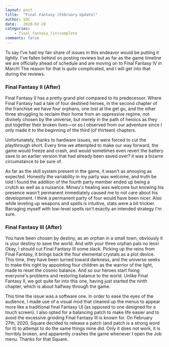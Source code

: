 ```yaml
---
layout: post
title:  "Final Fantasy (February Update)"
author: SDC
date:   2020-02-28
categories: 
    - final_fantasy_(in)complete
comments: false
---
```


To say I've had my fair share of issues in this endeavor would be putting it *lightly*. I've fallen behind on posting reviews but as far as the game timeline we are officially ahead of schedule and are moving on to Final Fantasy IV in March! The reason for that is *quite* complicated, and I will get into that during the reviews.

<!--more-->

### Final Fantasy II (After)

Final Fantasy II has a pretty grand plot compared to its predecessor. Where Final Fantasy had a tale of four destined heroes, in the second chapter of the franchise we have four orphans, one lost at the get go, and the other three struggling to reclaim their home from an oppressive regime, not divinely chosen by the universe, but merely in the path of heroics as they put together their broken lives—or so I observed from our adventure since I only made it to the beginning of the third (of thirteen) chapters.

Unfortunately, thanks to hardware issues, we were forced to cut the playthrough short. Every time we attempted to make our way forward, the game would freeze and crash, and would sometimes even revert the battery save to an earlier version that had already been saved over? it was a bizarre circumstance to be sure of.

As far as the skill system present in the game, it wasn't as annoying as expected. Honestly the variability in my party was welcome, and truth be told I found the addition of the fourth party member ended up being a crutch as well as a nuisance. Minwu's healing was welcome but knowing his presence wasn't permanent immediately caused me to not care about his development. I think a permanent party of four would have been nicer. Also while leveling up weapons and spells is intuitive, stats were a bit trickier. Barraging myself with low-level spells isn't exactly an intended strategy I'm sure.

### Final Fantasy III (After)

You have been chosen by destiny, as an orphan in a small town, obviously it is your destiny to save the world. And with your three orphan pals no less! Okay, I should cut Final Fantasy III some slack. Picking up the reins from Final Fantasy, it brings back the four elemental crystals as a plot device. This time, they have been turned toward darkness, and the universe seeks to make this right by appointing four children as the warrior of the light, made to reset the cosmic balance. And so our heroes start fixing everyone's problems and restoring balance to the world. Unlike Final Fantasy II, we got quite far into this one, having just started the ninth chapter, which is about halfway through the game.

This time the issue was a software one. In order to ease the eyes of the audience, I made use of a visual mod that cleaned up the menus to appear more like a traditional final Fantasy UI (as opposed to one designed for a touch screen). I also opted for a balancing patch to make life easier and to avoid the excessive grinding Final Fantasy III is known for. On February 27th, 2020, Square decided to release a patch (and patch is a strong word for it) to attempt to do the same things mine did. Only it does not work, it is horribly broken, and apparently crashes the game whenever I open the Job menu. Thanks for that Square.

